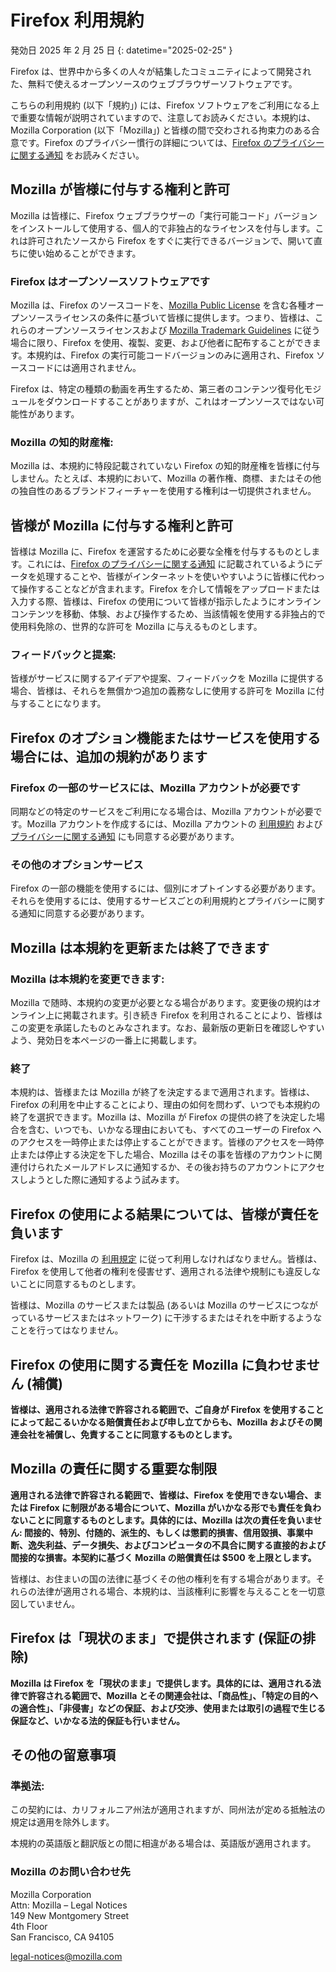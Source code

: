 ﻿# Firefox 利用規約

発効日 2025 年 2 月 25 日
{: datetime="2025-02-25" }

Firefox は、世界中から多くの人々が結集したコミュニティによって開発された、無料で使えるオープンソースのウェブブラウザーソフトウェアです。

こちらの利用規約 (以下「規約」) には、Firefox ソフトウェアをご利用になる上で重要な情報が説明されていますので、注意してお読みください。本規約は、Mozilla Corporation (以下「Mozilla」) と皆様の間で交わされる拘束力のある合意です。Firefox のプライバシー慣行の詳細については、[Firefox のプライバシーに関する通知](https://www.mozilla.org/privacy/firefox/) をお読みください。

## Mozilla が皆様に付与する権利と許可

Mozilla は皆様に、Firefox ウェブブラウザーの「実行可能コード」バージョンをインストールして使用する、個人的で非独占的なライセンスを付与します。これは許可されたソースから Firefox をすぐに実行できるバージョンで、開いて直ちに使い始めることができます。

### Firefox はオープンソースソフトウェアです

Mozilla は、Firefox のソースコードを、[Mozilla Public License](https://www.mozilla.org/MPL/) を含む各種オープンソースライセンスの条件に基づいて皆様に提供します。つまり、皆様は、これらのオープンソースライセンスおよび [Mozilla Trademark Guidelines](https://www.mozilla.org/foundation/trademarks/policy/) に従う場合に限り、Firefox を使用、複製、変更、および他者に配布することができます。本規約は、Firefox の実行可能コードバージョンのみに適用され、Firefox ソースコードには適用されません。

Firefox は、特定の種類の動画を再生するため、第三者のコンテンツ復号化モジュールをダウンロードすることがありますが、これはオープンソースではない可能性があります。

### Mozilla の知的財産権:

Mozilla は、本規約に特段記載されていない Firefox の知的財産権を皆様に付与しません。たとえば、本規約において、Mozilla の著作権、商標、またはその他の独自性のあるブランドフィーチャーを使用する権利は一切提供されません。

## 皆様が Mozilla に付与する権利と許可

皆様は Mozilla に、Firefox を運営するために必要な全権を付与するものとします。これには、[Firefox のプライバシーに関する通知](https://www.mozilla.org/privacy/firefox/) に記載されているようにデータを処理することや、皆様がインターネットを使いやすいように皆様に代わって操作することなどが含まれます。Firefox を介して情報をアップロードまたは入力する際、皆様は、Firefox の使用について皆様が指示したようにオンラインコンテンツを移動、体験、および操作するため、当該情報を使用する非独占的で使用料免除の、世界的な許可を Mozilla に与えるものとします。

### フィードバックと提案:

皆様がサービスに関するアイデアや提案、フィードバックを Mozilla に提供する場合、皆様は、それらを無償かつ追加の義務なしに使用する許可を Mozilla に付与することになります。

## Firefox のオプション機能またはサービスを使用する場合には、追加の規約があります

### Firefox の一部のサービスには、Mozilla アカウントが必要です

同期などの特定のサービスをご利用になる場合は、Mozilla アカウントが必要です。Mozilla アカウントを作成するには、Mozilla アカウントの [利用規約](https://www.mozilla.org/about/legal/terms/services/) および [プライバシーに関する通知](https://www.mozilla.org/privacy/mozilla-accounts/) にも同意する必要があります。

### その他のオプションサービス

Firefox の一部の機能を使用するには、個別にオプトインする必要があります。それらを使用するには、使用するサービスごとの利用規約とプライバシーに関する通知に同意する必要があります。

## Mozilla は本規約を更新または終了できます

### Mozilla は本規約を変更できます:

Mozilla で随時、本規約の変更が必要となる場合があります。変更後の規約はオンライン上に掲載されます。引き続き Firefox を利用されることにより、皆様はこの変更を承諾したものとみなされます。なお、最新版の更新日を確認しやすいよう、発効日を本ページの一番上に掲載します。

### 終了

本規約は、皆様または Mozilla が終了を決定するまで適用されます。皆様は、Firefox の利用を中止することにより、理由の如何を問わず、いつでも本規約の終了を選択できます。Mozilla は、Mozilla が Firefox の提供の終了を決定した場合を含む、いつでも、いかなる理由においても、すべてのユーザーの Firefox へのアクセスを一時停止または停止することができます。皆様のアクセスを一時停止または停止する決定を下した場合、Mozilla はその事を皆様のアカウントに関連付けられたメールアドレスに通知するか、その後お持ちのアカウントにアクセスしようとした際に通知するよう試みます。

## Firefox の使用による結果については、皆様が責任を負います

Firefox は、Mozilla の [利用規定](https://www.mozilla.org/about/legal/acceptable-use/) に従って利用しなければなりません。皆様は、Firefox を使用して他者の権利を侵害せず、適用される法律や規制にも違反しないことに同意するものとします。

皆様は、Mozilla のサービスまたは製品 (あるいは Mozilla のサービスにつながっているサービスまたはネットワーク) に干渉するまたはそれを中断するようなことを行ってはなりません。

## Firefox の使用に関する責任を Mozilla に負わせません (補償)

**皆様は、適用される法律で許容される範囲で、ご自身が Firefox を使用することによって起こるいかなる賠償責任および申し立てからも、Mozilla およびその関連会社を補償し、免責することに同意するものとします。**

## Mozilla の責任に関する重要な制限

**適用される法律で許容される範囲で、皆様は、Firefox を使用できない場合、または Firefox に制限がある場合について、Mozilla がいかなる形でも責任を負わないことに同意するものとします。具体的には、Mozilla は次の責任を負いません: 間接的、特別、付随的、派生的、もしくは懲罰的損害、信用毀損、事業中断、逸失利益、データ損失、およびコンピュータの不具合に関する直接的および間接的な損害。本契約に基づく Mozilla の賠償責任は $500 を上限とします。**

皆様は、お住まいの国の法律に基づくその他の権利を有する場合があります。それらの法律が適用される場合、本規約は、当該権利に影響を与えることを一切意図していません。

## Firefox は「現状のまま」で提供されます (保証の排除)

**Mozilla は Firefox を「現状のまま」で提供します。具体的には、適用される法律で許容される範囲で、Mozilla とその関連会社は、「商品性」、「特定の目的への適合性」、「非侵害」などの保証、および交渉、使用または取引の過程で生じる保証など、いかなる法的保証も行いません。**

## その他の留意事項

### 準拠法:

この契約には、カリフォルニア州法が適用されますが、同州法が定める抵触法の規定は適用を除外します。

本規約の英語版と翻訳版との間に相違がある場合は、英語版が適用されます。

### Mozilla のお問い合わせ先

Mozilla Corporation <br>
Attn: Mozilla – Legal Notices <br>
149 New Montgomery Street <br>
4th Floor <br>
San Francisco, CA 94105

legal-notices@mozilla.com

